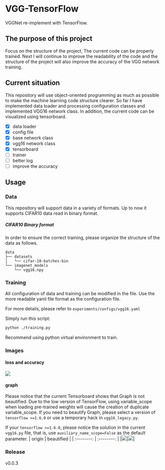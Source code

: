 # VGG-TensorFlow
VGGNet re-implement with TensorFlow.

## The purpose of this project
Focus on the structure of the project, The current code can be properly trained. Next I will continue to improve the readability of the code and the structure of the project will also improve the accuracy of the VGG network training.

## Current situation
This repository will use object-oriented programming as much as possible to make the machine learning code structure clearer. So far I have implemented data loader and processing configuration classes and implemented VGG16 network class. In addition, the current code can be visualized using tensorboard.

- [x] data loader
- [x] config file
- [x] base network class
- [x] vgg16 network class
- [x] tensorboard
- [ ] trainer
- [ ] better log
- [ ] improve the accuracy

## Usage

### Data
This repository will support data in a variety of formats.
Up to now it supports CIFAR10 data read in binary format.

##### CIFAR10 Binary format
In order to ensure the correct training, please organize the structure of the data as follows.
```
data
├── datasets
│   └── cifar-10-batches-bin
└── imagenet_models
    └── vgg16.npy
```

### Training
All configuration of data and training can be modified in the file. Use the more readable yaml file format as the configuration file. 

For more details, please refer to `experiments/configs/vgg16.yaml`

Simply run this script:
```bash
python ./training.py
```
Recommend using python virtual environment to train.


### Images
#### loss and accuracy
![](http://ww1.sinaimg.cn/large/006rfyOZly1fp6oeuq2pvj31460fagoa.jpg)
#### graph
Please notice that the current Tensorboard shows that Graph is not beautified. Due to the low version of TensorFlow, using variable_scope when loading pre-trained weights will cause the creation of duplicate variable_scope. If you need to beautify Graph, please select a version of `tensorflow >=1.6.0` or use a temporary hack in `vgg16_legacy.py`.

If your `tensorflow >=1.6.0`, please notice the solution in the current `vgg16.py` file, that is, use `auxiliary_name_scope=False` as the default parameter.
|   origin   | beautified |
| :--------: | :--------: |
|![](http://ww1.sinaimg.cn/mw690/006rfyOZgy1fp951ac8vxj30pq0wq0w4.jpg)|![](http://ww1.sinaimg.cn/mw690/006rfyOZgy1fp94ieqek2j308q0v8wgc.jpg)|


### Release
v0.0.3